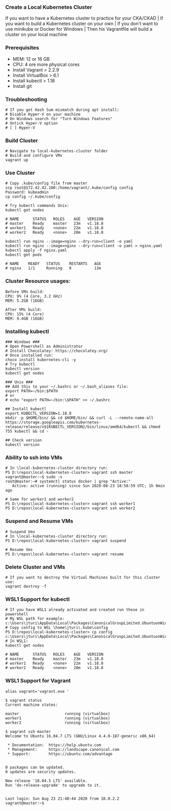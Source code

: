 ### Create a Local Kubernetes Cluster
If you want to have a Kubernetes cluster to practice for your CKA/CKAD | If you want to build a Kubernetes cluster on your own | If you don't want to use minikube or Docker for Windows | Then his Vagrantfile will build a cluster on your local machine

### Prerequisites
- MEM: 12 or 16 GB
- CPU: 4 ore more physical cores
- Install Vagrant > 2.2.9
- Install VirtualBox > 6.1
- Install kubectl > 1.18
- Install git

### Troubleshooting
```
# If you get Hash Sum mismatch during apt install:
# Disable Hyper-V on your machine
# On Windows search for "Turn Windows Features"
# Untick Hyper-V option
# [ ] Hyper-V
```

### Build Cluster
```
# Navigate to local-kubernetes-cluster folder
# Build and configure VMs
vagrant up
```

### Use Cluster
```
# Copy .kube/config file from master
scp root@172.42.42.100:/home/vagrant/.kube/config config
Password: kubeadmin
cp config ~/.kube/config

# Try kubectl commands Unix:
kubectl get nodes

# NAME      STATUS   ROLES    AGE   VERSION
# master    Ready    master   23m   v1.18.8
# worker1   Ready    <none>   22m   v1.18.8
# worker2   Ready    <none>   20m   v1.18.8

kubectl run nginx --image=nginx --dry-run=client -o yaml
kubectl run nginx --image=nginx --dry-run=client -o yaml > nginx.yaml
kubectl apply -f nginx.yaml
kubectl get pods

# NAME    READY   STATUS    RESTARTS   AGE
# nginx   1/1     Running   0          13m
```

### Cluster Resource usages:
```
Before VMs build:
CPU: 9% (4 Core, 3.2 GHz)
MEM: 5.2GB (16GB)

After VMs build:
CPU: 15% (4 Core)
MEM: 9.4GB (16GB)
```

### Installing kubectl
```
### Windows ###
# Open Powershell as Administrator
# Install Chocolatey: https://chocolatey.org/
# Once installed run:
choco install kubernetes-cli -y
# Try kubectl
kubectl version
kubectl get nodes

### Unix ###
## Add this to your ~/.bashrc or ~/.bash_aliases file:
export PATH=~/bin:$PATH
# or
# echo "export PATH=~/bin:\$PATH" >> ~/.bashrc

## Install kubectl
export KUBECTL_VERSION=1.18.8
mkdir -p $HOME/bin/ && cd $HOME/bin/ && curl -L --remote-name-all https://storage.googleapis.com/kubernetes-release/release/v${KUBECTL_VERSION}/bin/linux/amd64/kubectl && chmod 755 kubectl && cd -

## Check version
kubectl version
```

### Ability to ssh into VMs
```
# In \local-kubernetes-cluster directory run:
PS D:\repos\local-kubernetes-cluster> vagrant ssh master
vagrant@master:~$ sudo -s
root@master:~# systemctl status docker | grep "Active:"
   Active: active (running) since Sun 2020-08-23 18:58:59 UTC; 1h 0min ago

# Same for worker1 and worker2
PS D:\repos\local-kubernetes-cluster> vagrant ssh worker1
PS D:\repos\local-kubernetes-cluster> vagrant ssh worker2
```

### Suspend and Resume VMs
```
# Suspend Vms
# In \local-kubernetes-cluster directory run:
PS D:\repos\local-kubernetes-cluster> vagrant suspend

# Resume Vms
PS D:\repos\local-kubernetes-cluster> vagrant resume
```

### Delete Cluster and VMs
```
# If you want to destroy the Virtual Machines built for this cluster use:
vagrant destroy -f
```

### WSL1 Support for kubectl
```
# If you have WSL1 already activated and created run these in powershell
# My WSL path for example: c:\Users\jturi\AppData\Local\Packages\CanonicalGroupLimited.UbuntuonWindows_79rhkp1fndgsc\LocalState\rootfs
# Copy config to WSL \home\jturi\.kube\config
PS D:\repos\local-kubernetes-cluster> cp config c:\Users\jturi\AppData\Local\Packages\CanonicalGroupLimited.UbuntuonWindows_79rhkp1fndgsc\LocalState\rootfs\home\jturi\.kube\config
# In WSL1:
kubectl get nodes

# NAME      STATUS   ROLES    AGE   VERSION
# master    Ready    master   23m   v1.18.8
# worker1   Ready    <none>   22m   v1.18.8
# worker2   Ready    <none>   20m   v1.18.8
```

### WSL1 Support for Vagrant
```
alias vagrant='vagrant.exe '

$ vagrant status
Current machine states:

master                    running (virtualbox)
worker1                   running (virtualbox)
worker2                   running (virtualbox)

$ vagrant ssh master
Welcome to Ubuntu 16.04.7 LTS (GNU/Linux 4.4.0-187-generic x86_64)

 * Documentation:  https://help.ubuntu.com
 * Management:     https://landscape.canonical.com
 * Support:        https://ubuntu.com/advantage


0 packages can be updated.
0 updates are security updates.

New release '18.04.5 LTS' available.
Run 'do-release-upgrade' to upgrade to it.


Last login: Sun Aug 23 21:40:44 2020 from 10.0.2.2
vagrant@master:~$
```

